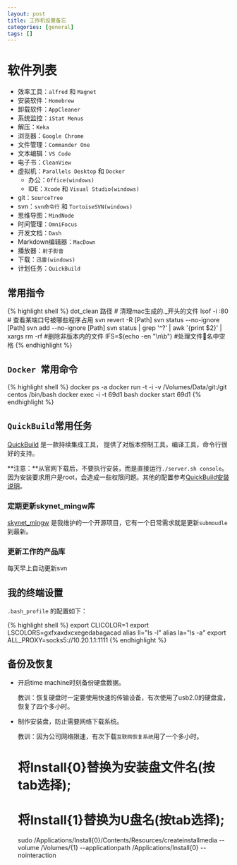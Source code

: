 ```yaml
---
layout: post
title: 工作机设置备忘
categories: [general]
tags: []
---
```


# 软件列表

* 效率工具：`alfred` 和 `Magnet`
* 安装软件：`Homebrew`
* 卸载软件：`AppCleaner`
* 系统监控：`iStat Menus`
* 解压：`Keka`
* 浏览器：`Google Chrome`
* 文件管理：`Commander One`
* 文本编辑：`VS Code`
* 电子书：`CleanView`
* 虚拟机：`Parallels Desktop` 和 `Docker`
  * 办公：`Office(windows)`
  * IDE：`Xcode` 和 `Visual Studio(windows)`
* git：`SourceTree`
* svn：`svn命令行` 和 `TortoiseSVN(windows)`
* 思维导图：`MindNode`
* 时间管理：`OmniFocus`
* 开发文档：`Dash`
* Markdown编辑器：`MacDown`
* 播放器：`射手影音`
* 下载：`迅雷(windows)`
* 计划任务：`QuickBuild`

## 常用指令

{% highlight shell %}
dot_clean 路径 # 清理mac生成的._开头的文件
lsof -i :80 # 查看某端口号被哪些程序占用
svn revert -R [Path]
svn status --no-ignore [Path]
svn add --no-ignore [Path]
svn status | grep '^?' | awk '{print $2}' | xargs rm -rf #删除非版本内的文件 
IFS=$(echo -en "\n\b") #处理文件名中空格 
{% endhighlight %}	

## `Docker `常用命令

{% highlight shell %}
docker ps -a
docker run -t -i -v /Volumes/Data/git:/git centos /bin/bash
docker exec -i -t 69d1 bash
docker start 69d1
{% endhighlight %}	

## `QuickBuild`常用任务
[QuickBuild](http://www.pmease.com/) 是一款持续集成工具，
提供了对版本控制工具，编译工具，命令行很好的支持。

**注意：**从官网下载后，不要执行安装，而是直接运行`./server.sh console`。因为安装要求用户是root，会造成一些权限问题。其他的配置参考[QuickBuild安装说明](http://pureivan.blog.51cto.com/2035414/1607215)。

### 定期更新skynet_mingw库
[skynet_mingw](https://github.com/dpull/skynet-mingw) 是我维护的一个开源项目，它有一个日常需求就是更新`submoudle`到最新。

### 更新工作的产品库
每天早上自动更新svn

## 我的终端设置

`.bash_profile` 的配置如下：

{% highlight shell %}
export CLICOLOR=1
export LSCOLORS=gxfxaxdxcxegedabagacad
alias ll="ls -l"
alias la="ls -a"
export ALL_PROXY=socks5://10.20.1.1:1111
{% endhighlight %}

## 备份及恢复

* 开启time machine时刻备份硬盘数据。

  教训：恢复硬盘时一定要使用快速的传输设备，有次使用了usb2.0的硬盘盒，恢复了四个多小时。

* 制作安装盘，防止需要网络下载系统。

  教训：因为公司网络限速，有次下载`互联网恢复系统`用了一个多小时。


  	# 将Install{0}替换为安装盘文件名(按tab选择);
  	# 将Install{1}替换为U盘名(按tab选择);
  	sudo /Applications/Install{0}/Contents/Resources/createinstallmedia --volume /Volumes/{1} --applicationpath /Applications/Install{0} --nointeraction 